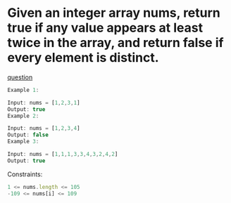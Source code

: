 # Given an integer array nums, return true if any value appears at least twice in the array, and return false if every element is distinct.

[question](https://leetcode.com/problems/contains-duplicate/description/)

```js
Example 1:

Input: nums = [1,2,3,1]
Output: true
Example 2:

Input: nums = [1,2,3,4]
Output: false
Example 3:

Input: nums = [1,1,1,3,3,4,3,2,4,2]
Output: true
```

Constraints:
```js
1 <= nums.length <= 105
-109 <= nums[i] <= 109
```
